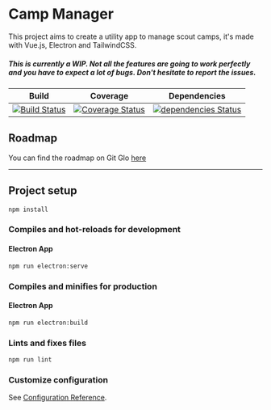 # Camp Manager
This project aims to create a utility app to manage scout camps, it's made with Vue.js, Electron and TailwindCSS.

##### This is currently a WIP. Not all the features are going to work perfectly and you have to expect a lot of bugs. Don't hesitate to report the issues.

Build | Coverage | Dependencies
----- | -------- | ------------
[![Build Status](https://travis-ci.org/Lothindir/camp-manager.svg?branch=master)](https://travis-ci.org/Lothindir/camp-manager) | [![Coverage Status](https://coveralls.io/repos/github/Lothindir/camp-manager/badge.svg?branch=master)](https://coveralls.io/github/Lothindir/camp-manager?branch=master) | [![dependencies Status](https://david-dm.org/Lothindir/camp-manager/status.svg)](https://david-dm.org/Lothindir/camp-manager)

## Roadmap
You can find the roadmap on Git Glo [here](https://app.gitkraken.com/glo/board/XRZFaN_LXAAPUhkL)

---

## Project setup
```
npm install
```

### Compiles and hot-reloads for development
#### Electron App
```
npm run electron:serve
```

### Compiles and minifies for production
#### Electron App
```
npm run electron:build
```

### Lints and fixes files
```
npm run lint
```

### Customize configuration
See [Configuration Reference](https://cli.vuejs.org/config/).
